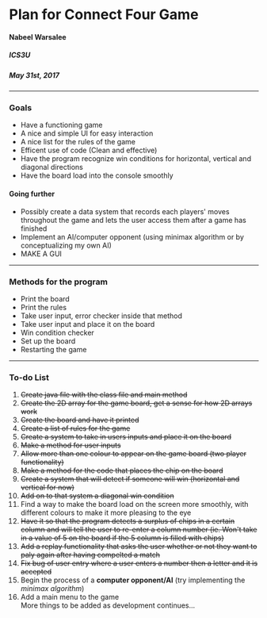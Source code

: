 # Plan for Connect Four Game

#### Nabeel Warsalee
##### ICS3U
##### May 31st, 2017

---

### Goals
* Have a functioning game
* A nice and simple UI for easy interaction
* A nice list for the rules of the game
* Efficent use of code (Clean and effective)
* Have the program recognize win conditions for horizontal, vertical and diagonal directions
* Have the board load into the console smoothly

#### Going further
* Possibly create a data system that records each players' moves throughout the game and lets the user access them after a game has finished 
* Implement an AI/computer opponent (using minimax algorithm or by conceptualizing my own AI)
* MAKE A GUI

---

### Methods for the program
* Print the board
* Print the rules
* Take user input, error checker inside that method
* Take user input and place it on the board
* Win condition checker
* Set up the board
* Restarting the game

---

### To-do List
1. ~~Create java file with the class file and main method~~
2. ~~Create the 2D array for the game board, get a sense for how 2D arrays work~~
3. ~~Create the board and have it printed~~
4. ~~Create a list of rules for the game~~
5. ~~Create a system to take in users inputs and place it on the board~~
6. ~~Make a method for user inputs~~
7. ~~Allow more than one colour to appear on the game board (two player functionality)~~
8. ~~Make a method for the code that places the chip on the board~~
9. ~~Create a system that will detect if someone will win (horizontal and vertical for now)~~
10. ~~Add on to that system a diagonal win condition~~
11. Find a way to make the board load on the screen more smoothly, with different colours to make it more pleasing to the eye
12. ~~Have it so that the program detects a surplus of chips in a certain column and will tell the user to re-enter a column number (ie. Won't take in a value of 5 on the board if the 5 column is filled with chips)~~
13. ~~Add a replay functionality that asks the user whether or not they want to paly again after having compelted a match~~
14. ~~Fix bug of user entry where a user enters a number then a letter and it is accepted~~
15. Begin the process of a **computer opponent/AI** (try implementing the *minimax algorithm*)
16. Add a main menu to the game  
   More things to be added as development continues...  
